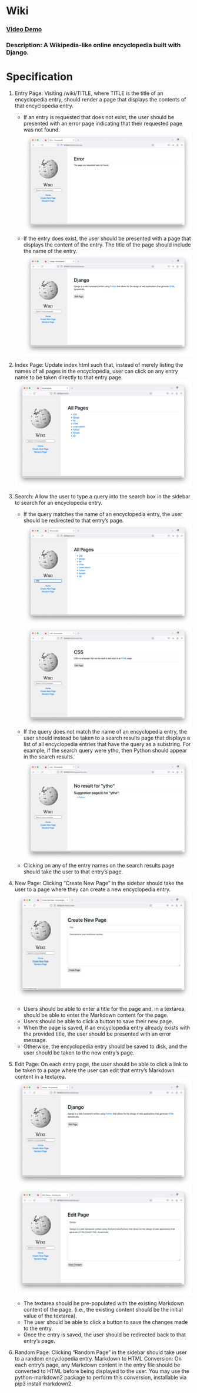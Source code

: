 # Wiki
### [Video Demo](https://www.youtube.com/watch?v=h28xO9zp7-o)
### Description: A Wikipedia-like online encyclopedia built with Django.

# Specification
1. Entry Page: Visiting /wiki/TITLE, where TITLE is the title of an encyclopedia entry, should render a page that displays the contents of that encyclopedia entry.
    - If an entry is requested that does not exist, the user should be presented with an error page indicating that their requested page was not found.
    ![Error](./static/error.png)
    - If the entry does exist, the user should be presented with a page that displays the content of the entry. The title of the page should include the name of the entry.
    ![Entry](./static/entry.png)

2. Index Page: Update index.html such that, instead of merely listing the names of all pages in the encyclopedia, user can click on any entry name to be taken directly to that entry page.
![Index](./static/index.png)
3. Search: Allow the user to type a query into the search box in the sidebar to search for an encyclopedia entry.
    - If the query matches the name of an encyclopedia entry, the user should be redirected to that entry’s page.
    ![Search_Entry](./static/search_css.png)
    ![Search_Found](./static/search_css2.png)
    - If the query does not match the name of an encyclopedia entry, the user should instead be taken to a search results page that displays a list of all encyclopedia entries that have the query as a substring. For example, if the search query were ytho, then Python should appear in the search results.
    ![Search_Error](./static/search_error.png)
    - Clicking on any of the entry names on the search results page should take the user to that entry’s page.

3. New Page: Clicking “Create New Page” in the sidebar should take the user to a page where they can create a new encyclopedia entry.
![Create](./static/create.png)
    - Users should be able to enter a title for the page and, in a textarea, should be able to enter the Markdown content for the page.
    - Users should be able to click a button to save their new page.
    - When the page is saved, if an encyclopedia entry already exists with the provided title, the user should be presented with an error message.
    - Otherwise, the encyclopedia entry should be saved to disk, and the user should be taken to the new entry’s page.

4. Edit Page: On each entry page, the user should be able to click a link to be taken to a page where the user can edit that entry’s Markdown content in a textarea.
![Entry](./static/entry.png)
![Edit](./static/edit.png)
    - The textarea should be pre-populated with the existing Markdown content of the page. (i.e., the existing content should be the initial value of the textarea).
    - The user should be able to click a button to save the changes made to the entry.
    - Once the entry is saved, the user should be redirected back to that entry’s page.

5. Random Page: Clicking “Random Page” in the sidebar should take user to a random encyclopedia entry.
Markdown to HTML Conversion: On each entry’s page, any Markdown content in the entry file should be converted to HTML before being displayed to the user. You may use the python-markdown2 package to perform this conversion, installable via pip3 install markdown2.